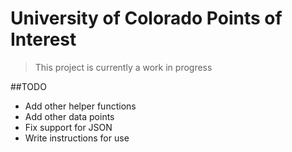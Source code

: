 # University of Colorado Points of Interest

> This project is currently a work in progress

##TODO
- Add other helper functions
- Add other data points
- Fix support for JSON
- Write instructions for use
